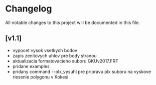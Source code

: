 # Changelog
All notable changes to this project will be documented in this file.


## [v1.1]
- vypocet vysok vsetkych bodov
- zapis zenitovych uhlov pre body stranou
- aktualizacia formatovacieho suboru GKUv2017.FRT
- pridane examples
- pridany command --plx_vysuhl pre pripravu plx suboru na vyskove riesenie polygonu v Kokesi